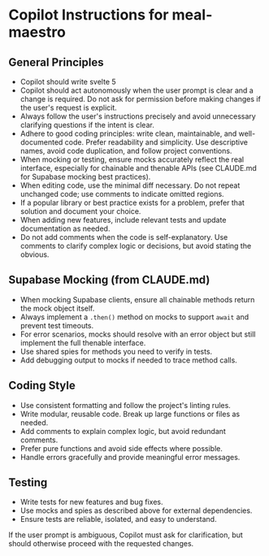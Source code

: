 # Copilot Instructions for meal-maestro

## General Principles

- Copilot should write svelte 5
- Copilot should act autonomously when the user prompt is clear and a change is required. Do not ask for permission before making changes if the user's request is explicit.
- Always follow the user's instructions precisely and avoid unnecessary clarifying questions if the intent is clear.
- Adhere to good coding principles: write clean, maintainable, and well-documented code. Prefer readability and simplicity. Use descriptive names, avoid code duplication, and follow project conventions.
- When mocking or testing, ensure mocks accurately reflect the real interface, especially for chainable and thenable APIs (see CLAUDE.md for Supabase mocking best practices).
- When editing code, use the minimal diff necessary. Do not repeat unchanged code; use comments to indicate omitted regions.
- If a popular library or best practice exists for a problem, prefer that solution and document your choice.
- When adding new features, include relevant tests and update documentation as needed.
- Do not add comments when the code is self-explanatory. Use comments to clarify complex logic or decisions, but avoid stating the obvious.

## Supabase Mocking (from CLAUDE.md)

- When mocking Supabase clients, ensure all chainable methods return the mock object itself.
- Always implement a `.then()` method on mocks to support `await` and prevent test timeouts.
- For error scenarios, mocks should resolve with an error object but still implement the full thenable interface.
- Use shared spies for methods you need to verify in tests.
- Add debugging output to mocks if needed to trace method calls.

## Coding Style

- Use consistent formatting and follow the project's linting rules.
- Write modular, reusable code. Break up large functions or files as needed.
- Add comments to explain complex logic, but avoid redundant comments.
- Prefer pure functions and avoid side effects where possible.
- Handle errors gracefully and provide meaningful error messages.

## Testing

- Write tests for new features and bug fixes.
- Use mocks and spies as described above for external dependencies.
- Ensure tests are reliable, isolated, and easy to understand.

If the user prompt is ambiguous, Copilot must ask for clarification, but should otherwise proceed with the requested changes.
